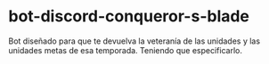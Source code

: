# bot-discord-conqueror-s-blade
Bot diseñado para que te devuelva la veteranía de las unidades y las unidades metas de esa temporada. Teniendo que especificarlo.
